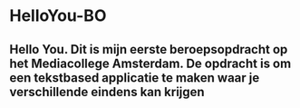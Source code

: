 # HelloYou-BO

## Hello You. Dit is mijn eerste beroepsopdracht op het Mediacollege Amsterdam. De opdracht is om een tekstbased applicatie te maken waar je verschillende eindens kan krijgen
